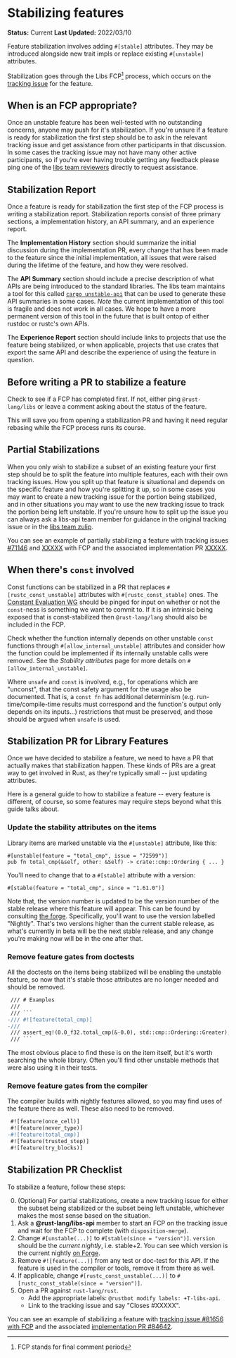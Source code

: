 # Stabilizing features

**Status:** Current
**Last Updated:** 2022/03/10

Feature stabilization involves adding `#[stable]` attributes. They may be introduced alongside new trait impls or replace existing `#[unstable]` attributes.

Stabilization goes through the Libs FCP[^1] process, which occurs on the [tracking issue](./tracking-issues.md) for the feature.

## When is an FCP appropriate?

Once an unstable feature has been well-tested with no outstanding concerns, anyone may push for it's stabilization. If you're unsure if a feature is ready for stabilization the first step should be to ask in the relevant tracking issue and get assistance from other participants in that discussion. In some cases the tracking issue may not have many other active participants, so if you're ever having trouble getting any feedback please ping one of the [libs team reviewers](https://github.com/rust-lang/highfive/blob/master/highfive/configs/rust-lang/rust.json) directly to request assistance.

## Stabilization Report

Once a feature is ready for stabilization the first step of the FCP process is writing a stabilization report. Stabilization reports consist of three primary sections, a implementation history, an API summary, and an experience report.

The **Implementation History** section should summarize the initial discussion during the implementation PR, every change that has been made to the feature since the initial implementation, all issues that were raised during the lifetime of the feature, and how they were resolved.

The **API Summary** section should include a precise description of what APIs are being introduced to the standard libraries. The libs team maintains a tool for this called [`cargo unstable-api`](https://github.com/rust-lang/libs-team/tree/main/tools/unstable-api) that can be used to generate these API summaries in some cases. *Note* the current implementation of this tool is fragile and does not work in all cases. We hope to have a more permanent version of this tool in the future that is built ontop of either rustdoc or rustc's own APIs.

The **Experience Report** section should include links to projects that use the feature being stabilized, or when applicable, projects that use crates that export the same API and describe the experience of using the feature in question.

## Before writing a PR to stabilize a feature

Check to see if a FCP has completed first. If not, either ping `@rust-lang/libs` or leave a comment asking about the status of the feature.

This will save you from opening a stabilization PR and having it need regular rebasing while the FCP process runs its course.

## Partial Stabilizations

When you only wish to stabilize a subset of an existing feature your first step should be to split the feature into multiple features, each with their own tracking issues. How you split up that feature is situational and depends on the specific feature and how you're splitting it up, so in some cases you may want to create a new tracking issue for the portion being stabilized, and in other situations you may want to use the new tracking issue to track the portion being left unstable. If you're unsure how to split up the issue you can always ask a libs-api team member for guidance in the original tracking issue or in the [libs team zulip](https://rust-lang.zulipchat.com/#narrow/stream/219381-t-libs).

You can see an example of partially stabilizing a feature with tracking issues [#71146](https://github.com/rust-lang/rust/issues/71146) and [XXXXX]() with FCP and the associated implementation PR [XXXXX]().

## When there's `const` involved

Const functions can be stabilized in a PR that replaces `#[rustc_const_unstable]` attributes with `#[rustc_const_stable]` ones. The [Constant Evaluation WG](https://github.com/rust-lang/const-eval) should be pinged for input on whether or not the `const`-ness is something we want to commit to. If it is an intrinsic being exposed that is const-stabilized then `@rust-lang/lang` should also be included in the FCP.

Check whether the function internally depends on other unstable `const` functions through `#[allow_internal_unstable]` attributes and consider how the function could be implemented if its internally unstable calls were removed. See the _Stability attributes_ page for more details on `#[allow_internal_unstable]`.

Where `unsafe` and `const` is involved, e.g., for operations which are "unconst", that the const safety argument for the usage also be documented. That is, a `const fn` has additional determinism (e.g. run-time/compile-time results must correspond and the function's output only depends on its inputs...) restrictions that must be preserved, and those should be argued when `unsafe` is used.

## Stabilization PR for Library Features

Once we have decided to stabilize a feature, we need to have a PR that actually makes that stabilization happen. These kinds of PRs are a great way to get involved in Rust, as they're typically small -- just updating attributes.

Here is a general guide to how to stabilize a feature -- every feature is different, of course, so some features may require steps beyond what this guide talks about.

### Update the stability attributes on the items

Library items are marked unstable via the `#[unstable]` attribute, like this:

```rust,ignore
#[unstable(feature = "total_cmp", issue = "72599")]
pub fn total_cmp(&self, other: &Self) -> crate::cmp::Ordering { ... }
```

You'll need to change that to a `#[stable]` attribute with a version:

```rust,ignore
#[stable(feature = "total_cmp", since = "1.61.0")]
```

Note that, the version number is updated to be the version number of the stable release where this feature will appear. This can be found by consulting [the forge](https://forge.rust-lang.org/#current-release-versions). Specifically, you'll want to use the version labelled "Nightly". That's two versions higher than the current stable release, as what's currently in beta will be the next stable release, and any change you're making now will be in the one after that.

### Remove feature gates from doctests

All the doctests on the items being stabilized will be enabling the unstable feature, so now that it's stable those attributes are no longer needed and should be removed.

`````diff
 /// # Examples
 ///
 /// ```
-/// #![feature(total_cmp)]
-///
 /// assert_eq!(0.0_f32.total_cmp(&-0.0), std::cmp::Ordering::Greater);
 /// ```
`````

The most obvious place to find these is on the item itself, but it's worth searching the whole library.  Often you'll find other unstable methods that were also using it in their tests.

### Remove feature gates from the compiler

The compiler builds with nightly features allowed, so you may find uses of the feature there as well.  These also need to be removed.

```diff
 #![feature(once_cell)]
 #![feature(never_type)]
-#![feature(total_cmp)]
 #![feature(trusted_step)]
 #![feature(try_blocks)]
```

## Stabilization PR Checklist

To stabilize a feature, follow these steps:

0. (Optional) For partial stabilizations, create a new tracking issue for either the subset being stabilized or the subset being left unstable, whichever makes the most sense based on the situation.
0. Ask a **@rust-lang/libs-api** member to start an FCP on the tracking issue and wait for the FCP to complete (with `disposition-merge`).
0. Change `#[unstable(...)]` to `#[stable(since = "version")]`. `version` should be the *current nightly*, i.e. stable+2. You can see which version is the current nightly [on Forge](https://forge.rust-lang.org/#current-release-versions).
0. Remove `#![feature(...)]` from any test or doc-test for this API. If the feature is used in the compiler or tools, remove it from there as well.
0. If applicable, change `#[rustc_const_unstable(...)]` to `#[rustc_const_stable(since = "version")]`.
0. Open a PR against `rust-lang/rust`.
   - Add the appropriate labels: `@rustbot modify labels: +T-libs-api`.
   - Link to the tracking issue and say "Closes #XXXXX".

You can see an example of stabilizing a feature with [tracking issue #81656 with FCP](https://github.com/rust-lang/rust/issues/81656) and the associated [implementation PR #84642](https://github.com/rust-lang/rust/pull/84642).

[^1]: FCP stands for final comment period
